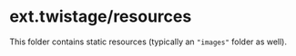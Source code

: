 # ext.twistage/resources

This folder contains static resources (typically an `"images"` folder as well).
